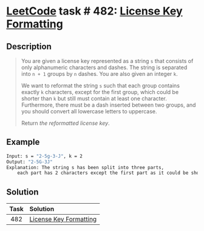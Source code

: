 # [LeetCode][leetcode] task # 482: [License Key Formatting][task]

Description
-----------

> You are given a license key represented as a string `s`
> that consists of only alphanumeric characters and dashes.
> The string is separated into `n + 1` groups by `n` dashes. You are also given an integer `k`.
> 
> We want to reformat the string `s` such that each group contains exactly `k` characters,
> except for the first group, which could be shorter than `k` but still must contain at least one character.
> Furthermore, there must be a dash inserted between two groups,
> and you should convert all lowercase letters to uppercase.
> 
> Return _the reformatted license key_.

 Example
-------

```sh
Input: s = "2-5g-3-J", k = 2
Output: "2-5G-3J"
Explanation: The string s has been split into three parts,
    each part has 2 characters except the first part as it could be shorter as mentioned above.
```

Solution
--------

| Task | Solution                           |
|:----:|:-----------------------------------|
| 482  | [License Key Formatting][solution] |


[leetcode]: <http://leetcode.com/>
[task]: <https://leetcode.com/problems/license-key-formatting/>
[solution]: <https://github.com/wellaxis/witalis-jkit/blob/main/module/tasks/src/main/java/com/witalis/jkit/tasks/core/task/leetcode/h5/p482/option/Practice.java>

